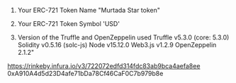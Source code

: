 1) Your ERC-721 Token Name
    "Murtada Star token"
2) Your ERC-721 Token Symbol
    'USD'

3) Version of the Truffle and OpenZeppelin used
    Truffle v5.3.0 (core: 5.3.0)
    Solidity v0.5.16 (solc-js)
    Node v15.12.0
    Web3.js v1.2.9
    OpenZeppelin 2.1.2"


https://rinkeby.infura.io/v3/722072edfd314fdc83ab9bca4aefa8ee
0xA910A4d5d23D4afe71bDa78Cf46CaF0C7b979b8e
